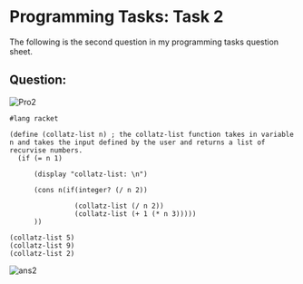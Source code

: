 # Programming Tasks: Task 2 

The following is the second question in my programming tasks question sheet.

## Question:

![Pro2](https://i.imgur.com/Vcygsyy.png "Pro task2")

```
#lang racket

(define (collatz-list n) ; the collatz-list function takes in variable n and takes the input defined by the user and returns a list of recurvise numbers.
  (if (= n 1)

      (display "collatz-list: \n")

      (cons n(if(integer? (/ n 2))

                (collatz-list (/ n 2))
                (collatz-list (+ 1 (* n 3)))))
      ))

(collatz-list 5)
(collatz-list 9)
(collatz-list 2)
```
![ans2](https://imgur.com/kk5ofRT.png "ans2")